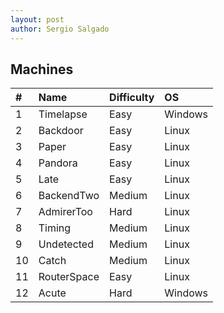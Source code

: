 ```yaml
---
layout: post
author: Sergio Salgado
---
```


## [](#header-2)Machines

| #  |        Name            |  Difficulty      |  OS    |
|:---|:-----------------------|:-----------------|:-------|
| 1  | Timelapse              | Easy             | Windows|
| 2  | Backdoor               | Easy             | Linux  |
| 3  | Paper                  | Easy             | Linux  |
| 4  | Pandora                | Easy             | Linux  |
| 5  | Late                   | Easy             | Linux  |
| 6  | BackendTwo             | Medium           | Linux  |
| 7  | AdmirerToo             | Hard             | Linux  |
| 8  | Timing                 | Medium           | Linux  |
| 9  | Undetected             | Medium           | Linux  |
| 10 | Catch                  | Medium           | Linux  |
| 11 | RouterSpace            | Easy             | Linux  |
| 12 | Acute                  | Hard             | Windows|